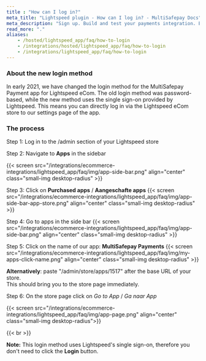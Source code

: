 ```yaml
---
title : "How can I log in?"
meta_title: "Lightspeed plugin - How can I log in? - MultiSafepay Docs"
meta_description: "Sign up. Build and test your payments integration. Explore our products and services. Use our API Reference, SDKs, and wrappers. Get support."
read_more: "."
aliases:
    - /hosted/lightspeed_app/faq/how-to-login
    - /integrations/hosted/lightspeed_app/faq/how-to-login
    - /integrations/lightspeed_app/faq/how-to-login
---
```


### About the new login method

In early 2021, we have changed the login method for the MultiSafepay Payment app for Lightspeed eCom. The old login method was password-based, while the new method uses the single sign-on provided by Lightspeed. This means you can directly log in via the Lightspeed eCom store to our settings page of the app.

### The process

Step 1: Log in to the /admin section of your Lightspeed store

Step 2: Navigate to **Apps** in the sidebar 

{{< screen src="/integrations/ecommerce-integrations/lightspeed_app/faq/img/app-side-bar.png" align="center" class="small-img desktop-radius" >}}

Step 3: Click on **Purchased apps** / **Aangeschafte apps**
{{< screen src="/integrations/ecommerce-integrations/lightspeed_app/faq/img/app-side-bar-app-store.png" align="center" class="small-img desktop-radius" >}}

Step 4: Go to apps in the side bar
{{< screen src="/integrations/ecommerce-integrations/lightspeed_app/faq/img/app-side-bar.png" align="center" class="small-img desktop-radius" >}}

Step 5: Click on the name of our app: **MultiSafepay Payments**
{{< screen src="/integrations/ecommerce-integrations/lightspeed_app/faq/img/my-apps-click-name.png" align="center" class="small-img desktop-radius" >}}

**Alternatively**: paste "/admin/store/apps/1517" after the base URL of your store.  
This should bring you to the store page immediately.

Step 6: On the store page click on _Go to App_ / _Ga naar App_ 

{{< screen src="/integrations/ecommerce-integrations/lightspeed_app/faq/img/app-page.png" align="center" class="small-img desktop-radius">}}

{{< br >}}

**Note:** This login method uses Lightspeed's single sign-on, therefore you don't need to click the **Login** button.
